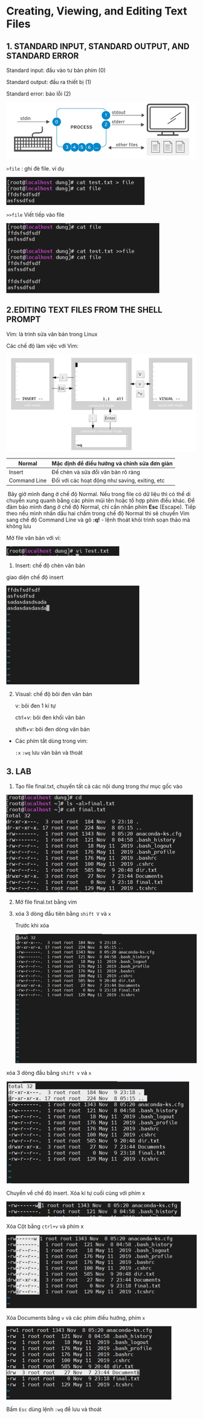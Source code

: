 #  Creating, Viewing, and Editing Text Files

## 1. STANDARD INPUT, STANDARD OUTPUT, AND STANDARD ERROR

Standard input: đầu vào tư bàn phím (0)

Standard output: đầu ra thiết bị (1)

Standard error: báo lỗi (2)

![std](images/std.JPG)



`>file` : ghi đè file. ví dụ 

![ghide](images/ghide.JPG)

`>>file` Viết tiếp vào file

![viettiep](images/viettiep.JPG)

## 2.EDITING TEXT FILES FROM THE SHELL PROMPT

  

Vim: là trình sửa văn bản trong Linux

Các chế độ làm việc với Vim: 

![modevim](images/modevim.JPG)

| Normal       | Mặc định để điều hướng và chỉnh sửa đơn giản   |
| ------------ | ---------------------------------------------- |
| Insert       | Để chèn và sửa đổi văn bản rõ ràng             |
| Command Line | Đối với các hoạt động như saving, exiting, etc |

​     Bây giờ mình đang ở chế độ Normal. Nếu trong file có dữ liệu thì có thể di chuyển xung quanh bằng các phím mũi tên hoặc tổ hợp phím điều khác. Để đảm bảo mình đang ở chế độ Normal, chỉ cần nhấn phím **Esc** (Escape). Tiếp theo nếu mình nhấn dấu hai chấm trong chế độ Normal thì sẽ chuyển Vim sang chế độ Command Line và gõ **:q!** - lệnh thoát khỏi trình soạn thảo mà không lưu

Mở file văn bản với vi: 

![vi](images/openvi.JPG)

1.  Insert: chế độ chèn văn bản

   giao diện chế độ insert 

  ![insert](images/viinsert.JPG)

2. Visual: chế độ bôi đen văn bản 

   v: bôi đen 1 kí tự 

   ctrl+v: bôi đen khối văn bản

   shift+v: bôi đen dòng văn bản 

   

- Các phím tắt dùng trong vim: 

  `:x` `:wq` lưu văn bản và thoát 



## 3. LAB

1. Tạo file final.txt, chuyển tất cả các nội dung trong thư mục gốc vào 

![ndfinal](images/ndfinal.JPG)

2. Mở file final.txt bằng vim 

3. xóa 3 dòng đầu tiên bằng `shift V` và `x` 

   Trước khi xóa 

   ![truocxoa](images/truocxoa.JPG)

xóa 3 dòng đầu bằng `shift v` và `x` 

![xoa](images/xoa.JPG)

Chuyển về chế độ insert. Xóa kí tự cuối cùng với phím x

![xoa1kitu](images/xoa1kitu.JPG)

Xóa Cột bằng `ctrl+v` và phím x 

![xoacot](images/xoacot.JPG)

Xóa Documents bằng `v` và các phím điều hướng, phím `x` 

![xoaDoc](images/xoaDoc.JPG)

Bấm `Esc`  dùng lệnh `:wq` để lưu và thoát 
